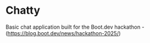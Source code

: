 # Chatty
Basic chat application built for the Boot.dev hackathon - (https://blog.boot.dev/news/hackathon-2025/)
